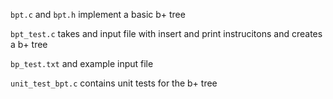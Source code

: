 ``bpt.c`` and ``bpt.h`` implement a basic b+ tree

``bpt_test.c`` takes and input file with insert and print instrucitons and
creates a b+ tree

``bp_test.txt`` and example input file

``unit_test_bpt.c`` contains unit tests for the b+ tree
